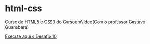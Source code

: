 # html-css
 
Curso de HTML5 e CSS3 do CursoemVídeo(Com o professor Gustavo Guanabara)

<a href="https://matheusmotta2854.github.io/html-css/modulo2/desafios/d010/android1.html" target="_blank" rel="next">Execute aqui o Desafio 10</a>
